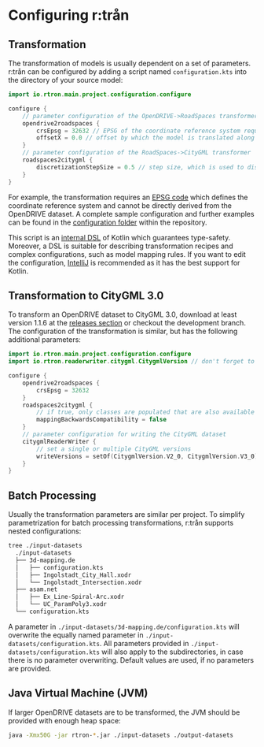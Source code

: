 ---
---

# Configuring r:trån

## Transformation

The transformation of models is usually dependent on a set of parameters.
r:trån can be configured by adding a script named ``configuration.kts`` into the directory of your source model:
```kotlin
import io.rtron.main.project.configuration.configure

configure {
    // parameter configuration of the OpenDRIVE->RoadSpaces transformer
    opendrive2roadspaces {
        crsEpsg = 32632 // EPSG of the coordinate reference system required for GIS applications
        offsetX = 0.0 // offset by which the model is translated along the x axis
    }
    // parameter configuration of the RoadSpaces->CityGML transformer
    roadspaces2citygml {
        discretizationStepSize = 0.5 // step size, which is used to discretize continuous functions
    }
}
```
For example, the transformation requires an [EPSG code](https://de.wikipedia.org/wiki/European_Petroleum_Survey_Group_Geodesy) which defines the coordinate reference system and cannot be directly derived from the OpenDRIVE dataset.
A complete sample configuration and further examples can be found in the [configuration folder](https://github.com/tum-gis/rtron/tree/master/rtron-main/src/main/resources/configurations) within the repository.

This script is an [internal DSL](https://en.wikipedia.org/wiki/Domain-specific_language) of Kotlin which guarantees type-safety.
Moreover, a DSL is suitable for describing transformation recipes and complex configurations, such as model mapping rules.
If you want to edit the configuration, [IntelliJ](https://www.jetbrains.com/idea/) is recommended as it has the best support for Kotlin.

## Transformation to CityGML 3.0

To transform an OpenDRIVE dataset to CityGML 3.0, download at least version 1.1.6 at the [releases section](https://github.com/tum-gis/rtron/releases) or checkout the development branch.
The configuration of the transformation is similar, but has the following additional parameters:
```kotlin
import io.rtron.main.project.configuration.configure
import io.rtron.readerwriter.citygml.CitygmlVersion // don't forget to include the versions

configure {
    opendrive2roadspaces {
        crsEpsg = 32632
    }
    roadspaces2citygml {
        // if true, only classes are populated that are also available in CityGML2
        mappingBackwardsCompatibility = false
    }
    // parameter configuration for writing the CityGML dataset
    citygmlReaderWriter {
        // set a single or multiple CityGML versions
        writeVersions = setOf(CitygmlVersion.V2_0, CitygmlVersion.V3_0)
    }
}
```

## Batch Processing

Usually the transformation parameters are similar per project.
To simplify parametrization for batch processing transformations, r:trån supports nested configurations:
```bash
tree ./input-datasets 
  ./input-datasets
  ├── 3d-mapping.de
  │   ├── configuration.kts
  │   ├── Ingolstadt_City_Hall.xodr
  │   └── Ingolstadt_Intersection.xodr
  ├── asam.net
  │   ├── Ex_Line-Spiral-Arc.xodr
  │   └── UC_ParamPoly3.xodr
  └── configuration.kts
```

A parameter in ``./input-datasets/3d-mapping.de/configuration.kts`` will overwrite the equally named parameter in ``./input-datasets/configuration.kts``.
All parameters provided in ``./input-datasets/configuration.kts`` will also apply to the subdirectories, in case there is no parameter overwriting.
Default values are used, if no parameters are provided.

## Java Virtual Machine (JVM)

If larger OpenDRIVE datasets are to be transformed, the JVM should be provided with enough heap space:

```bash
java -Xmx50G -jar rtron-*.jar ./input-datasets ./output-datasets
```
